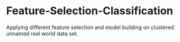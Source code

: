 # Feature-Selection-Classification
Applying different feature selection and model building on clustered unnamed real world data set.
